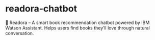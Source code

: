 # readora-chatbot
🤖 Readora – A smart book recommendation chatbot powered by IBM Watson Assistant. Helps users find books they’ll love through natural conversation.

